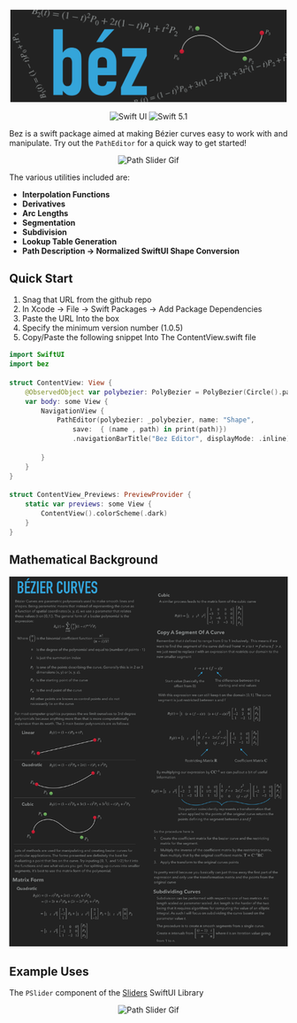 <p align="center">
    <img src ="Media/bezLogo.svg" width=500 />
</p>

<p align="center">
    <img src="https://img.shields.io/badge/platform-SwiftUI-red.svg" alt="Swift UI" />
    <img src="https://img.shields.io/badge/Swift-5.1-orange.svg" alt="Swift 5.1" />
</p>


Bez is a swift package aimed at making Bézier curves easy to work with and manipulate. Try out the `PathEditor` for a quick way to get started! 
<p align="center">
<img src="Media/PathEditor.gif" alt="Path Slider Gif" height=500>
   </p>



The various utilities included are: 
* **Interpolation Functions**
* **Derivatives**
* **Arc Lengths**
* **Segmentation**
* **Subdivision** 
* **Lookup Table Generation**
* **Path Description -> Normalized SwiftUI Shape Conversion**

## Quick Start 

1. Snag that URL from the github repo 
2. In Xcode -> File -> Swift Packages -> Add Package Dependencies 
3. Paste the URL Into the box
4. Specify the minimum version number (1.0.5)
5. Copy/Paste the following snippet Into The ContentView.swift file

````Swift 
import SwiftUI
import bez

struct ContentView: View {
    @ObservedObject var polybezier: PolyBezier = PolyBezier(Circle().path(in: .init(x: 50, y: 100, width: 100, height: 100)))
    var body: some View {
        NavigationView {
            PathEditor(polybezier: _polybezier, name: "Shape",
                save:  { (name , path) in print(path)})
                .navigationBarTitle("Bez Editor", displayMode: .inline)
            
        }
    }
}

struct ContentView_Previews: PreviewProvider {
    static var previews: some View {
        ContentView().colorScheme(.dark)
    }
}
````

## Mathematical Background 

![bez Info](Media/bezMath.svg)


## Example Uses 

The `PSlider` component of the [Sliders](https://github.com/kieranb662/Sliders) SwiftUI Library 
<p align="center">
<img src="https://github.com/kieranb662/SlidersExamples/blob/master/Sliders%20Media/PSliderExample.gif" alt="Path Slider Gif" height=500>
   </p>
